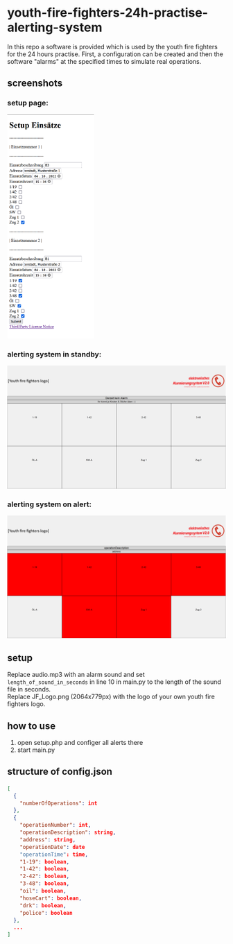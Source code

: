# youth-fire-fighters-24h-practise-alerting-system

In this repo a software is provided which is used by the youth fire fighters for the 24 hours practise.
First, a configuration can be created and then the software "alarms" at the specified times to simulate real operations.

## screenshots

### setup page:

<img src="alerting_system_setup_page.png" width="200"><br/>

### alerting system in standby:

<img src="alerting_system_standby.png" width="800"><br/>

### alerting system on alert:

<img src="alerting_system_alerting.png" width="800">

## setup

Replace audio.mp3 with an alarm sound and set ``length_of_sound_in_seconds`` in line 10 in main.py to the length of the
sound file in seconds.  
Replace JF_Logo.png (2064x779px) with the logo of your own youth fire fighters logo.

## how to use

1. open setup.php and configer all alerts there
2. start main.py

## structure of config.json

```json
[
  {
    "numberOfOperations": int
  },
  {
    "operationNumber": int,
    "operationDescription": string,
    "address": string,
    "operationDate": date
    "operationTime": time,
    "1-19": boolean,
    "1-42": boolean,
    "2-42": boolean,
    "3-48": boolean,
    "oil": boolean,
    "hoseCart": boolean,
    "drk": boolean,
    "police": boolean
  },
  ...
]
```
